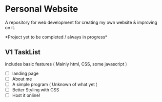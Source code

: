 # Personal Website
<p>A repository for web development for creating my own website & improving on it. </>
<p>*Project yet to be completed / always in progress* </p>

## V1 TaskList
includes basic features ( Mainly html, CSS, some javascript )
- [ ] landing page
- [ ] About me
- [ ] A simple program ( Unknown of what yet )
- [ ] Better Styling with CSS
- [ ] Host it online!
